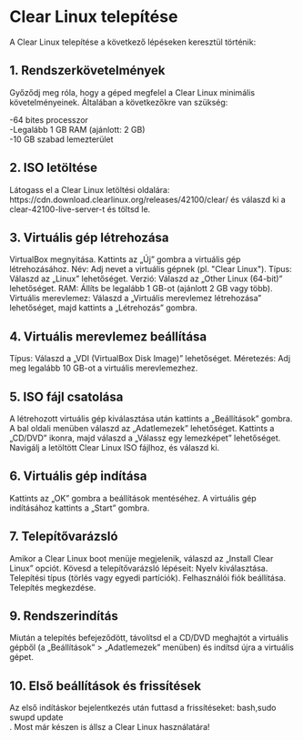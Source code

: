 <h1>Clear Linux telepítése</h1>
A Clear Linux telepítése a következő lépéseken keresztül történik:

<h2>1. Rendszerkövetelmények</h2>
Győződj meg róla, hogy a géped megfelel a Clear Linux minimális követelményeinek. Általában a következőkre van szükség:

-64 bites processzor<br>
-Legalább 1 GB RAM (ajánlott: 2 GB)<br>
-10 GB szabad lemezterület<br>

<h2>2. ISO letöltése</h2>
Látogass el a Clear Linux letöltési oldalára: https://cdn.download.clearlinux.org/releases/42100/clear/ és válaszd ki a clear-42100-live-server-t és töltsd le.
<h2>3. Virtuális gép létrehozása</h2>
VirtualBox megnyitása.
Kattints az „Új” gombra a virtuális gép létrehozásához.
Név: Adj nevet a virtuális gépnek (pl. "Clear Linux").
Típus: Válaszd az „Linux” lehetőséget.
Verzió: Válaszd az „Other Linux (64-bit)” lehetőséget.
RAM: Állíts be legalább 1 GB-ot (ajánlott 2 GB vagy több).
Virtuális merevlemez: Válaszd a „Virtuális merevlemez létrehozása” lehetőséget, majd kattints a „Létrehozás” gombra.
<h2>4. Virtuális merevlemez beállítása</h2>
Típus: Válaszd a „VDI (VirtualBox Disk Image)” lehetőséget.
Méretezés: Adj meg legalább 10 GB-ot a virtuális merevlemezhez.
<h2>5. ISO fájl csatolása</h2>
A létrehozott virtuális gép kiválasztása után kattints a „Beállítások” gombra.
A bal oldali menüben válaszd az „Adatlemezek” lehetőséget.
Kattints a „CD/DVD” ikonra, majd válaszd a „Válassz egy lemezképet” lehetőséget.
Navigálj a letöltött Clear Linux ISO fájlhoz, és válaszd ki.
<h2>6. Virtuális gép indítása</h2>
Kattints az „OK” gombra a beállítások mentéséhez.
A virtuális gép indításához kattints a „Start” gombra.
<h2>7. Telepítővarázsló</h2>
Amikor a Clear Linux boot menüje megjelenik, válaszd az „Install Clear Linux” opciót.
Kövesd a telepítővarázsló lépéseit:
Nyelv kiválasztása.
Telepítési típus (törlés vagy egyedi partíciók).
Felhasználói fiók beállítása.
Telepítés megkezdése.

<h2>9. Rendszerindítás</h2>
Miután a telepítés befejeződött, távolítsd el a CD/DVD meghajtót a virtuális gépből (a „Beállítások” > „Adatlemezek” menüben) és indítsd újra a virtuális gépet.
<h2>10. Első beállítások és frissítések</h2>
Az első indításkor bejelentkezés után futtasd a frissítéseket:
bash,sudo swupd update<br>.
Most már készen is állsz a Clear Linux használatára!



